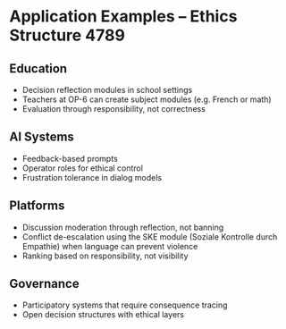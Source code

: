 # Application Examples – Ethics Structure 4789

## Education
- Decision reflection modules in school settings
- Teachers at OP-6 can create subject modules (e.g. French or math)
- Evaluation through responsibility, not correctness

## AI Systems
- Feedback-based prompts  
- Operator roles for ethical control  
- Frustration tolerance in dialog models

## Platforms
- Discussion moderation through reflection, not banning
- Conflict de-escalation using the SKE module (Soziale Kontrolle durch Empathie) when language can prevent violence
- Ranking based on responsibility, not visibility

## Governance
- Participatory systems that require consequence tracing  
- Open decision structures with ethical layers

